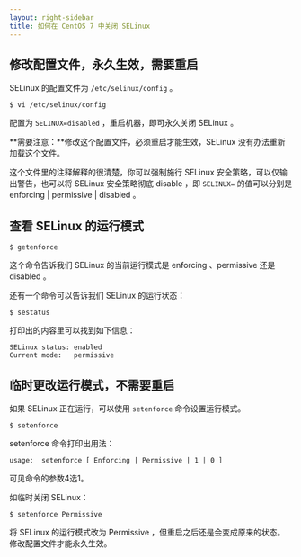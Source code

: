 ```yaml
---
layout: right-sidebar
title: 如何在 CentOS 7 中关闭 SELinux
---
```


## 修改配置文件，永久生效，需要重启

SELinux 的配置文件为 `/etc/selinux/config` 。

    $ vi /etc/selinux/config

配置为 `SELINUX=disabled` ，重启机器，即可永久关闭 SELinux 。

**需要注意：**修改这个配置文件，必须重启才能生效，SELinux 没有办法重新加载这个文件。

这个文件里的注释解释的很清楚，你可以强制施行 SELinux 安全策略，可以仅输出警告，也可以将 SELinux 安全策略彻底 disable ，即 `SELINUX=` 的值可以分别是 enforcing | permissive | disabled 。

## 查看 SELinux 的运行模式

    $ getenforce

这个命令告诉我们 SELinux 的当前运行模式是 enforcing 、permissive 还是 disabled 。

还有一个命令可以告诉我们 SELinux 的运行状态：

    $ sestatus

打印出的内容里可以找到如下信息：

    SELinux status: enabled
    Current mode:   permissive

## 临时更改运行模式，不需要重启

如果 SELinux 正在运行，可以使用 `setenforce` 命令设置运行模式。

    $ setenforce

setenforce 命令打印出用法：

    usage:  setenforce [ Enforcing | Permissive | 1 | 0 ]

可见命令的参数4选1。

如临时关闭 SELinux：

    $ setenforce Permissive

将 SELinux 的运行模式改为 Permissive ，但重启之后还是会变成原来的状态。修改配置文件才能永久生效。
